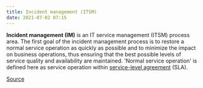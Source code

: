 ```yaml
---
title: Incident management (ITSM)
date: 2021-07-02 07:15
---
```


**Incident management (IM)** is an IT service management (ITSM) process area.
The first goal of the incident management process is to restore a normal service
operation as quickly as possible and to minimize the impact on business
operations, thus ensuring that the best possible levels of service quality and
availability are maintained. 'Normal service operation' is defined here as
service operation within 
[service-level agreement](20210702071836-service-level-agreement.md)
(SLA).

[Source](https://en.wikipedia.org/wiki/Incident_management_(ITSM))
